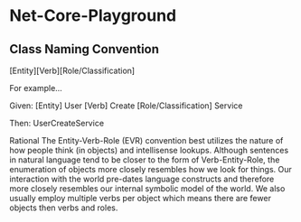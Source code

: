 # Net-Core-Playground

## Class Naming Convention

[Entity][Verb][Role/Classification]

For example...

Given:
[Entity] User
[Verb] Create
[Role/Classification] Service

Then:
UserCreateService

Rational
The Entity-Verb-Role (EVR) convention best utilizes the nature of how people think (in objects) and intellisense lookups. Although sentences in natural language tend to be closer to the form of Verb-Entity-Role, the enumeration of objects more closely resembles how we look for things. Our interaction with the world pre-dates language constructs and therefore more closely resembles our internal symbolic model of the world. We also usually employ multiple verbs per object which means there are fewer objects then verbs and roles. 
